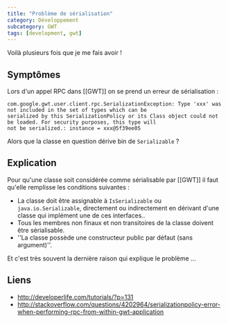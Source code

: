 ```yaml
---
title: "Problème de sérialisation"
category: Développement
subcategory: GWT
tags: [development, gwt]
---
```

Voilà plusieurs fois que je me fais avoir !

## Symptômes
Lors d'un appel RPC dans [[GWT]] on se prend un erreur de sérialisation :

~~~
com.google.gwt.user.client.rpc.SerializationException: Type 'xxx' was not included in the set of types which can be 
serialized by this SerializationPolicy or its Class object could not be loaded. For security purposes, this type will 
not be serialized.: instance = xxx@5f39ee05
~~~

Alors que la classe en question dérive bin de `Serializable` ?

## Explication
Pour qu'une classe soit considérée comme sérialisable par [[GWT]] il faut qu'elle remplisse les conditions suivantes :

* La classe doit être assignable à `IsSerializable` ou `java.io.Serializable`, directement ou indirectement en dérivant 
d'une classe qui implément une de ces interfaces..
* Tous les membres non finaux et non transitoires de la classe doivent être sérialisable.
* ''La classe possède une constructeur public par défaut (sans argument)''.

Et c'est très souvent la dernière raison qui explique le problème ...

## Liens
* http://developerlife.com/tutorials/?p=131
* http://stackoverflow.com/questions/4202964/serializationpolicy-error-when-performing-rpc-from-within-gwt-application
